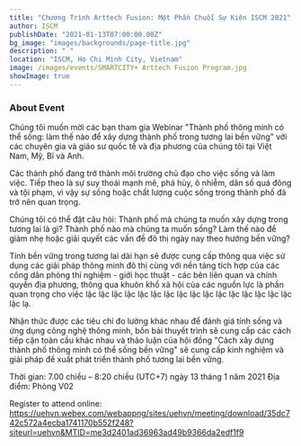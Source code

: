 ```yaml
---
title: "Chương Trình Arttech Fusion: Một Phần Chuỗi Sự Kiện ISCM 2021"
author: ISCM
publishDate: "2021-01-13T07:00:00.00Z"
bg_image: "images/backgrounds/page-title.jpg"
description: " "
location: "ISCM, Ho Chi Minh City, Vietnam"
image: /images/events/SMARTCITY+ Arttech Fusion Program.jpg
showImage: true
---
```


### About Event

Chúng tôi muốn mời các bạn tham gia Webinar "Thành phố thông minh có thể sống: làm thế nào để xây dựng thành phố trong tương lai bền vững" với các chuyên gia và giáo sư quốc tế và địa phương của chúng tôi tại Việt Nam, Mỹ, Bỉ và Anh.

Các thành phố đang trở thành môi trường chủ đạo cho việc sống và làm việc. Tiếp theo là sự suy thoái mạnh mẽ, phá hủy, ô nhiễm, dân số quá đông và tội phạm, vì vậy sự sống hoặc chất lượng cuộc sống trong thành phố đã trở nên quan trọng.

Chúng tôi có thể đặt câu hỏi: Thành phố mà chúng ta muốn xây dựng trong tương lai là gì? Thành phố nào mà chúng ta muốn sống? Làm thế nào để giảm nhẹ hoặc giải quyết các vấn đề đô thị ngày nay theo hướng bền vững?

Tính bền vững trong tương lai dài hạn sẽ được cung cấp thông qua việc sử dụng các giải pháp thông minh đô thị cùng với nền tảng tích hợp của các công dân phòng thí nghiệm - giới học thuật - các bên liên quan và chính quyền địa phương, thông qua khuôn khổ xã hội của các nguồn lực là phần quan trọng cho việc lậc lậc lậc lậc lậc lậc lậc lậc lậc lậc lậc lậc lậc lậc lậc lậc lậc lạ.

Nhận thức được các tiêu chí đo lường khác nhau để đánh giá tính sống và ứng dụng công nghệ thông minh, bốn bài thuyết trình sẽ cung cấp các cách tiếp cận toàn cầu khác nhau và thảo luận của hội đồng "Cách xây dựng thành phố thông minh có thể sống bền vững" sẽ cung cấp kinh nghiệm và giải pháp đề xuất phát triển thành phố tương lai bền vững.

Thời gian: 7.00 chiều – 8:20 chiều (UTC+7) ngày 13 tháng 1 năm 2021
Địa điểm: Phòng V02

Register to attend online:
https://uehvn.webex.com/webappng/sites/uehvn/meeting/download/35dc742c572a4ecba1741170b552f248?siteurl=uehvn&MTID=me3d2401ad36963ad49b9366da2edf1f9